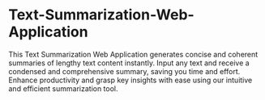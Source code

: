 # Text-Summarization-Web-Application
This Text Summarization Web Application generates concise and coherent summaries of lengthy text content instantly. Input any text and receive a condensed and comprehensive summary, saving you time and effort. Enhance productivity and grasp key insights with ease using our intuitive and efficient summarization tool.
